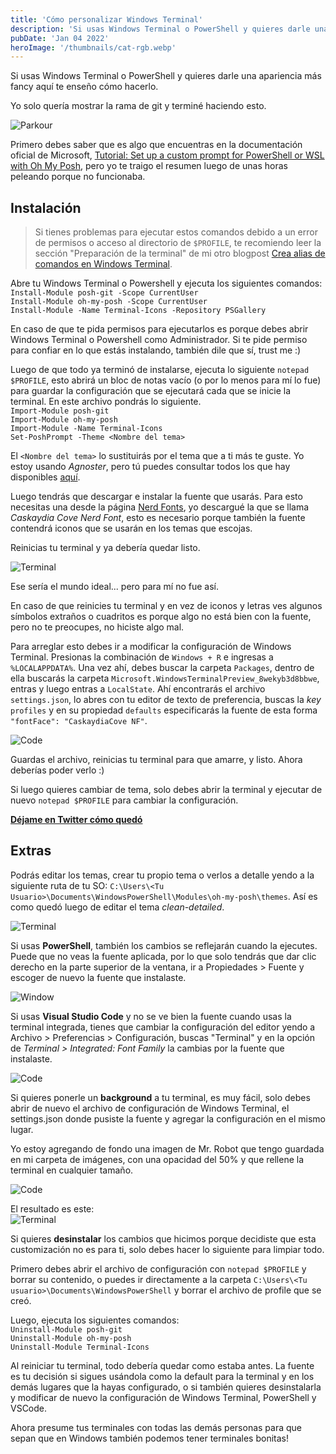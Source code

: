 ```yaml
---
title: 'Cómo personalizar Windows Terminal'
description: 'Si usas Windows Terminal o PowerShell y quieres darle una apariencia más fancy aquí te enseño cómo hacerlo.'
pubDate: 'Jan 04 2022'
heroImage: '/thumbnails/cat-rgb.webp'
---
```

Si usas Windows Terminal o PowerShell y quieres darle una apariencia más fancy aquí te enseño cómo hacerlo.

Yo solo quería mostrar la rama de git y terminé haciendo esto.

![Parkour](/blog-images/parkour.webp)

Primero debes saber que es algo que encuentras en la documentación oficial de Microsoft, [Tutorial: Set up a custom prompt for PowerShell or WSL with Oh My Posh](https://docs.microsoft.com/en-us/windows/terminal/tutorials/custom-prompt-setup), pero yo te traigo el resumen luego de unas horas peleando porque no funcionaba.

Instalación
-----------

> Si tienes problemas para ejecutar estos comandos debido a un error de permisos o acceso al directorio de `$PROFILE`, te recomiendo leer la sección "Preparación de la terminal" de mi otro blogpost [Crea alias de comandos en Windows Terminal](https://luislira.dev/blog/crea-alias-de-comando-en-windows-terminal).

Abre tu Windows Terminal o Powershell y ejecuta los siguientes comandos:  
`Install-Module posh-git -Scope CurrentUser`  
`Install-Module oh-my-posh -Scope CurrentUser`  
`Install-Module -Name Terminal-Icons -Repository PSGallery`

En caso de que te pida permisos para ejecutarlos es porque debes abrir Windows Terminal o Powershell como Administrador. Si te pide permiso para confiar en lo que estás instalando, también dile que sí, trust me :)

Luego de que todo ya terminó de instalarse, ejecuta lo siguiente `notepad $PROFILE`, esto abrirá un bloc de notas vacío (o por lo menos para mí lo fue) para guardar la configuración que se ejecutará cada que se inicie la terminal. En este archivo pondrás lo siguiente.  
`Import-Module posh-git`  
`Import-Module oh-my-posh`  
`Import-Module -Name Terminal-Icons`  
`Set-PoshPrompt -Theme <Nombre del tema>`

El `<Nombre del tema>` lo sustituirás por el tema que a ti más te guste. Yo estoy usando _Agnoster_, pero tú puedes consultar todos los que hay disponibles [aquí](https://ohmyposh.dev/docs/themes).

Luego tendrás que descargar e instalar la fuente que usarás. Para esto necesitas una desde la página [Nerd Fonts](https://www.nerdfonts.com/font-downloads), yo descargué la que se llama _Caskaydia Cove Nerd Font_, esto es necesario porque también la fuente contendrá iconos que se usarán en los temas que escojas.

Reinicias tu terminal y ya debería quedar listo.

![Terminal](/blog-images/terminal-screenshot-1.webp)

Ese sería el mundo ideal... pero para mí no fue así.

En caso de que reinicies tu terminal y en vez de iconos y letras ves algunos símbolos extraños o cuadritos es porque algo no está bien con la fuente, pero no te preocupes, no hiciste algo mal.

Para arreglar esto debes ir a modificar la configuración de Windows Terminal. Presionas la combinación de `Windows + R` e ingresas a `%LOCALAPPDATA%`. Una vez ahí, debes buscar la carpeta `Packages`, dentro de ella buscarás la carpeta `Microsoft.WindowsTerminalPreview_8wekyb3d8bbwe`, entras y luego entras a `LocalState`. Ahí encontrarás el archivo `settings.json`, lo abres con tu editor de texto de preferencia, buscas la _key_ `profiles` y en su propiedad `defaults` especificarás la fuente de esta forma `"fontFace": "CaskaydiaCove NF"`.

![Code](/blog-images/code-screenshot-1.webp)

Guardas el archivo, reinicias tu terminal para que amarre, y listo. Ahora deberías poder verlo :)

Si luego quieres cambiar de tema, solo debes abrir la terminal y ejecutar de nuevo `notepad $PROFILE` para cambiar la configuración.

**[Déjame en Twitter cómo quedó](https://twitter.com/Luis_LiraC/status/1478536020589264899)**

Extras
------

Podrás editar los temas, crear tu propio tema o verlos a detalle yendo a la siguiente ruta de tu SO: `C:\Users\<Tu Usuario>\Documents\WindowsPowerShell\Modules\oh-my-posh\themes`. Así es como quedó luego de editar el tema _clean-detailed_.

![Terminal](/blog-images/terminal-screenshot-2.webp)

Si usas **PowerShell**, también los cambios se reflejarán cuando la ejecutes. Puede que no veas la fuente aplicada, por lo que solo tendrás que dar clic derecho en la parte superior de la ventana, ir a Propiedades > Fuente y escoger de nuevo la fuente que instalaste.

![Window](/blog-images/window-screenshot-1.webp)

Si usas **Visual Studio Code** y no se ve bien la fuente cuando usas la terminal integrada, tienes que cambiar la configuración del editor yendo a Archivo > Preferencias > Configuración, buscas "Terminal" y en la opción de _Terminal > Integrated: Font Family_ la cambias por la fuente que instalaste.

![Code](/blog-images/code-screenshot-2.webp)

Si quieres ponerle un **background** a tu terminal, es muy fácil, solo debes abrir de nuevo el archivo de configuración de Windows Terminal, el settings.json donde pusiste la fuente y agregar la configuración en el mismo lugar.

Yo estoy agregando de fondo una imagen de Mr. Robot que tengo guardada en mi carpeta de imágenes, con una opacidad del 50% y que rellene la terminal en cualquier tamaño.

![Code](/blog-images/code-screenshot-3.webp)

El resultado es este:  
![Terminal](/blog-images/terminal-screenshot-3.webp)

Si quieres **desinstalar** los cambios que hicimos porque decidiste que esta customización no es para ti, solo debes hacer lo siguiente para limpiar todo.

Primero debes abrir el archivo de configuración con `notepad $PROFILE` y borrar su contenido, o puedes ir directamente a la carpeta `C:\Users\<Tu usuario>\Documents\WindowsPowerShell` y borrar el archivo de profile que se creó.

Luego, ejecuta los siguientes comandos:  
`Uninstall-Module posh-git`  
`Uninstall-Module oh-my-posh`  
`Uninstall-Module Terminal-Icons`

Al reiniciar tu terminal, todo debería quedar como estaba antes. La fuente es tu decisión si sigues usándola como la default para la terminal y en los demás lugares que la hayas configurado, o si también quieres desinstalarla y modificar de nuevo la configuración de Windows Terminal, PowerShell y VSCode.

Ahora presume tus terminales con todas las demás personas para que sepan que en Windows también podemos tener terminales bonitas!

